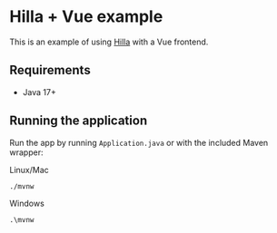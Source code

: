 # Hilla + Vue example

This is an example of using [Hilla](https://hilla.dev) with a Vue frontend. 

## Requirements

- Java 17+

## Running the application

Run the app by running `Application.java` or with the included Maven wrapper: 

Linux/Mac
```
./mvnw
```

Windows
```
.\mvnw
```